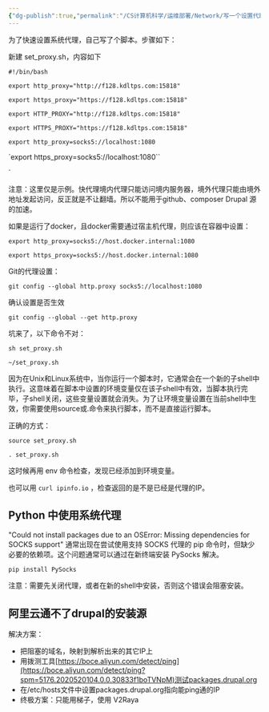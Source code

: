 ```yaml
---
{"dg-publish":true,"permalink":"/CS计算机科学/运维部署/Network/写一个设置代理的shell脚本/","created":"2024-03-04T00:41:54.855+08:00","updated":"2024-03-04T02:11:09.668+08:00"}
---
```



为了快速设置系统代理，自己写了个脚本。步骤如下：

新建 set_proxy.sh，内容如下

`#!/bin/bash`

`export http_proxy="http://f128.kdltps.com:15818"`

`export https_proxy="https://f128.kdltps.com:15818"`

`export HTTP_PROXY="http://f128.kdltps.com:15818"`

`export HTTPS_PROXY="https://f128.kdltps.com:15818"`

`export http_proxy=socks5://localhost:1080`

`export https_proxy=socks5://localhost:1080``

`

注意：这里仅是示例。快代理境内代理只能访问境内服务器，境外代理只能由境外地址发起访问，反正就是不让翻墙。所以不能用于github、composer Drupal 源的加速。

如果是运行了docker，且docker需要通过宿主机代理，则应该在容器中设置：

`export http_proxy=socks5://host.docker.internal:1080`

`export https_proxy=socks5://host.docker.internal:1080`

Git的代理设置：

`git config --global http.proxy socks5://localhost:1080`

确认设置是否生效

`git config --global --get http.proxy`

坑来了，以下命令不对：

`sh set_proxy.sh`

`~/set_proxy.sh`

因为在Unix和Linux系统中，当你运行一个脚本时，它通常会在一个新的子shell中执行。这意味着在脚本中设置的环境变量仅在该子shell中有效，当脚本执行完毕，子shell关闭，这些变量设置就会消失。为了让环境变量设置在当前shell中生效，你需要使用source或.命令来执行脚本，而不是直接运行脚本。

正确的方式：

`source set_proxy.sh`

`. set_proxy.sh`

这时候再用 env 命令检查，发现已经添加到环境变量。

也可以用 `curl ipinfo.io` ，检查返回的是不是已经是代理的IP。

## Python 中使用系统代理

 "Could not install packages due to an OSError: Missing dependencies for SOCKS support" 通常出现在尝试使用支持 SOCKS 代理的 pip 命令时，但缺少必要的依赖项。这个问题通常可以通过在新终端安装 PySocks 解决。

`pip install PySocks`

注意：需要先关闭代理，或者在新的shell中安装，否则这个错误会阻塞安装。

## 阿里云通不了drupal的安装源

解决方案：

- 把阻塞的域名，映射到解析出来的其它IP上
- 用拨测工具[https://boce.aliyun.com/detect/ping](https://boce.aliyun.com/detect/ping?spm=5176.2020520104.0.0.30833f1boTVNpM)测试packages.drupal.org
- 在/etc/hosts文件中设置packages.drupal.org指向能ping通的IP
- 终极方案：只能用梯子，使用 V2Raya

